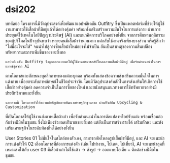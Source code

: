 # dsi202
บทคัดย่อ
    โครงการนี้มีวัตถุประสงค์เพื่อพัฒนาแอปพลิเคชัน Outfitry 
ซึ่งเป็นแพลตฟอร์มที่ช่วยให้ผู้ใช้งานสามารถใช้เสื้อผ้าที่มีอยู่แล้วได้อย่างคุ้มค่า พร้อมทั้งเสริมสร้างความมั่นใจในการแต่งกาย ผ่านการประยุกต์ใช้เทคโนโลยีปัญญาประดิษฐ์ (AI) และแนวคิดการบริโภคอย่างยั่งยืน จากการศึกษาพฤติกรรมของผู้บริโภคในปัจจุบันพบว่า หลายคนมีเสื้อผ้าจำนวนมาก แต่กลับใช้งานจริงเพียงบางส่วน หรือรู้สึกว่า "ไม่มีอะไรจะใส่" จนนำไปสู่การซื้อเสื้อผ้าใหม่อย่างไม่จำเป็น อันเป็นสาเหตุของความสิ้นเปลืองทรัพยากรและการเพิ่มขึ้นของขยะสิ่งทอ

    แอปพลิเคชัน Outfitry จึงถูกออกแบบมาให้ผู้ใช้งานสามารถอัปโหลดภาพเสื้อผ้าที่มีอยู่ เพื่อรับคำแนะนำในการแมทช์ชุดจาก AI 
ตามโอกาสและลักษณะบุคลิกภาพของแต่ละบุคคล พร้อมทั้งแสดงข้อความส่งเสริมความมั่นใจในการแต่งกาย เพื่อยกระดับภาพลักษณ์ในชีวิตประจำวัน โดยมีวัตถุประสงค์หลักในการส่งเสริมให้เกิดการใช้เสื้อผ้าอย่างคุ้มค่า ลดความจำเป็นในการซื้อของใหม่ และสนับสนุนแนวทางการใช้ทรัพยากรอย่างมีประสิทธิภาพและยั่งยืน


    นอกจากนี้ โครงการยังให้ความสำคัญกับการพัฒนาเศรษฐกิจฐานราก ผ่านฟังก์ชัน Upcycling & Customization 
ที่เปิดโอกาสให้ผู้ใช้งานส่งภาพเสื้อผ้าเก่า เพื่อรับคำแนะนำในการดัดแปลงหรือปรับแต่ง พร้อมเชื่อมต่อกับช่างฝีมือในชุมชน ซึ่งไม่เพียงช่วยลดปริมาณขยะสิ่งทอ แต่ยังเป็นการสร้างรายได้ เสริมทักษะ และส่งเสริมเศรษฐกิจในระดับท้องถิ่นได้อย่างยั่งยืน

User Stories 
01 ไม่มั่นใจในสไตล์ของตัวเอง, สามารถอัพโหลดรูปเสื้อผ้าที่มีอยู่, และ AI จะแนะนำการแต่งตัวให้
02 เลือกโอกาสที่ต้องการแต่งตัว (เช่น ไปทำงาน, ไปเดต, ไปเที่ยว), AI จะแนะนำลุคที่เหมาะสมให้กับ user 
03 มีเสื้อผ้าเก่าไม่ใช้แล้ว → ส่งรูป → ออกแบบไอเดีย + ติดต่อช่างฝีมือในชุมชน